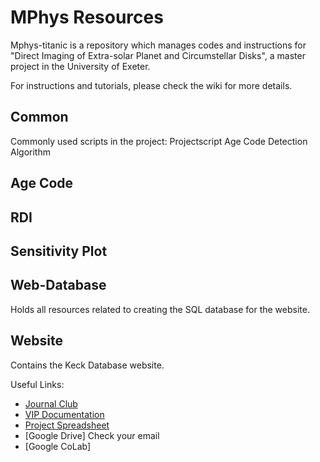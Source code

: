 # MPhys Resources

Mphys-titanic is a repository which manages codes and instructions for "Direct Imaging of Extra-solar Planet and Circumstellar Disks", a master project in the University of Exeter.

For instructions and tutorials, please check the wiki for more details. 

## Common
Commonly used scripts in the project:
	Projectscript
	Age Code
	Detection Algorithm
	
## Age Code

## RDI

## Sensitivity Plot

## Web-Database
Holds all resources related to creating the SQL database for the website.

## Website
Contains the Keck Database website.

Useful Links:
* [Journal Club](https://docs.google.com/document/d/1rUN64bg_eNm5PRPaTz91oaYbHXKZ7uGiIMtjPI6Ytzs/edit)
* [VIP Documentation](https://vip.readthedocs.io/en/latest/#tl-dr-setup-guide)
* [Project Spreadsheet](https://docs.google.com/spreadsheets/d/1XLTNtghPAZx4Jhspb8_6mHPhLNo8COMP2fV5Q2EKrCE/edit?fbclid=IwAR0ZborysGU7QAVsCAPxZK-QcUVkL_-D1IrFah7uJAy-v3e-8jTn8b1muhM#gid=610297215)
* [Google Drive] Check your email
* [Google CoLab] 
